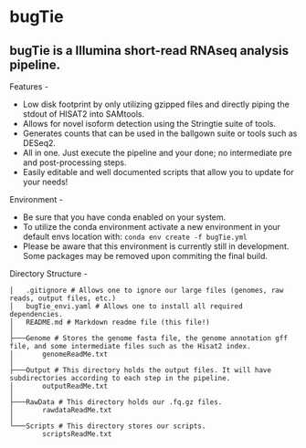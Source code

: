 # bugTie 
## bugTie is a Illumina short-read RNAseq analysis pipeline.

Features -
- Low disk footprint by only utilizing gzipped files and directly piping the stdout of HISAT2 into SAMtools.
- Allows for novel isoform detection using the Stringtie suite of tools.
- Generates counts that can be used in the ballgown suite or tools such as DESeq2.
- All in one. Just execute the pipeline and your done; no intermediate pre and post-processing steps. 
- Easily editable and well documented scripts that allow you to update for your needs!

Environment - 
- Be sure that you have conda enabled on your system. 
- To utilize the conda environment activate a new environment in your default envs location with:
`conda env create -f bugTie.yml` 
- Please be aware that this environment is currently still in development. Some packages may be removed upon commiting the final build.

Directory Structure -
```
│   .gitignore # Allows one to ignore our large files (genomes, raw reads, output files, etc.)
│   bugTie_envi.yaml # Allows one to install all required dependencies.
│   README.md # Markdown readme file (this file!)
│   
├───Genome # Stores the genome fasta file, the genome annotation gff file, and some intermediate files such as the Hisat2 index.
│       genomeReadMe.txt
│
├───Output # This directory holds the output files. It will have subdirectories according to each step in the pipeline.
│       outputReadMe.txt
│
├───RawData # This directory holds our .fq.gz files.
│       rawdataReadMe.txt
│
└───Scripts # This directory stores our scripts.
        scriptsReadMe.txt
```
